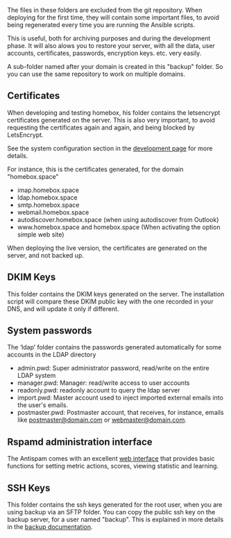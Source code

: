 The files in these folders are excluded from the git repository. When deploying for the
first time, they will contain some important files, to avoid being regenerated every time
you are running the Ansible scripts.

This is useful, both for archiving purposes and during the development phase. It will also
alows you to restore your server, with all the data, user accounts, certificates,
passwords, encryption keys. etc. very easily.

A sub-folder named after your domain is created in this "backup" folder. So you can use
the same repository to work on multiple domains.

## Certificates

When developing and testing homebox, his folder contains the letsencrypt certificates generated
on the server. This is also very important, to avoid requesting the certificates again and again,
and being blocked by LetsEncrypt.

See the system configuration section in the [development page](development.md#system-configuration)
for more details.

For instance, this is the certificates generated, for the domain "homebox.space"

- imap.homebox.space
- ldap.homebox.space
- smtp.homebox.space
- webmail.homebox.space
- autodiscover.homebox.space (when using autodiscover from Outlook)
- <span>www</span>.homebox.space and homebox.space
  (When activating the option simple web site)
  
When deploying the live version, the certificates are generated on the server, and not
backed up.

## DKIM Keys

This folder contains the DKIM keys generated on the server. The installation script will
compare these DKIM public key with the one recorded in your DNS, and will update it only
if different.

## System passwords

The ‘ldap’ folder contains the passwords generated automatically for some accounts in the
LDAP directory

- admin.pwd: Super administrator password, read/write on the entire LDAP system
- manager.pwd: Manager: read/write access to user accounts
- readonly.pwd: readonly account to query the ldap server
- import.pwd: Master account used to inject imported external emails into the user's
  emails.
- postmaster.pwd: Postmaster account, that receives, for instance, emails like
  postmaster@domain.com or webmaster@domain.com.

## Rspamd administration interface

The Antispam comes with an excellent [web interface](https://www.rspamd.com/webui/) that
provides basic functions for setting metric actions, scores, viewing statistic and
learning.

## SSH Keys

This folder contains the ssh keys generated for the root user, when you are using backup
via an SFTP folder. You can copy the public ssh key on the backup server, for a user named
"backup". This is explained in more details in the [backup documentation](/backup/).
